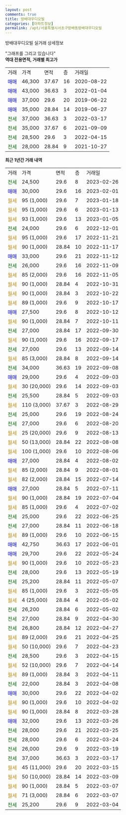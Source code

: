 ```yaml
---
layout: post
comments: true
title: 방배대우디오빌
categories: [아파트정보]
permalink: /apt/서울특별시서초구방배동방배대우디오빌
---
```


방배대우디오빌 실거래 상세정보

<script type="text/javascript">
  google.charts.load('current', {'packages':['line', 'corechart']});
  google.charts.setOnLoadCallback(drawChart);

  function drawChart() {
    var data = new google.visualization.DataTable();
    data.addColumn('date', '거래일');
    data.addColumn('number', "매매");
    data.addColumn('number', "전세");
    data.addColumn('number', "전매");

    data.addRows([[new Date(Date.parse("2023-02-26")), null, 24500, null], [new Date(Date.parse("2023-02-01")), 30000, null, null], [new Date(Date.parse("2023-01-18")), null, null, null], [new Date(Date.parse("2023-01-13")), null, null, null], [new Date(Date.parse("2023-01-05")), null, null, null], [new Date(Date.parse("2022-12-01")), null, 24000, null], [new Date(Date.parse("2022-11-21")), null, null, null], [new Date(Date.parse("2022-11-17")), null, null, null], [new Date(Date.parse("2022-11-12")), 33000, null, null], [new Date(Date.parse("2022-11-09")), null, 26000, null], [new Date(Date.parse("2022-11-05")), null, null, null], [new Date(Date.parse("2022-10-31")), null, null, null], [new Date(Date.parse("2022-10-22")), null, null, null], [new Date(Date.parse("2022-10-17")), null, null, null], [new Date(Date.parse("2022-10-12")), 27500, null, null], [new Date(Date.parse("2022-10-11")), null, null, null], [new Date(Date.parse("2022-09-30")), null, 27000, null], [new Date(Date.parse("2022-09-17")), null, null, null], [new Date(Date.parse("2022-09-14")), null, 27000, null], [new Date(Date.parse("2022-09-14")), null, null, null], [new Date(Date.parse("2022-09-08")), null, 34000, null], [new Date(Date.parse("2022-09-03")), 29000, null, null], [new Date(Date.parse("2022-09-03")), null, null, null], [new Date(Date.parse("2022-09-03")), null, 25500, null], [new Date(Date.parse("2022-08-29")), null, null, null], [new Date(Date.parse("2022-08-24")), null, 25000, null], [new Date(Date.parse("2022-08-20")), null, 27000, null], [new Date(Date.parse("2022-08-13")), null, null, null], [new Date(Date.parse("2022-08-08")), null, null, null], [new Date(Date.parse("2022-08-06")), null, null, null], [new Date(Date.parse("2022-08-02")), 27000, null, null], [new Date(Date.parse("2022-08-01")), null, null, null], [new Date(Date.parse("2022-07-14")), null, null, null], [new Date(Date.parse("2022-07-11")), 27000, null, null], [new Date(Date.parse("2022-07-04")), null, null, null], [new Date(Date.parse("2022-07-02")), null, null, null], [new Date(Date.parse("2022-06-25")), null, 25000, null], [new Date(Date.parse("2022-06-18")), null, 27000, null], [new Date(Date.parse("2022-06-15")), null, null, null], [new Date(Date.parse("2022-06-01")), 42750, null, null], [new Date(Date.parse("2022-05-24")), 29700, null, null], [new Date(Date.parse("2022-05-23")), null, null, null], [new Date(Date.parse("2022-05-19")), null, 28000, null], [new Date(Date.parse("2022-05-07")), null, 25200, null], [new Date(Date.parse("2022-05-05")), null, null, null], [new Date(Date.parse("2022-05-02")), null, null, null], [new Date(Date.parse("2022-05-02")), null, 26200, null], [new Date(Date.parse("2022-04-30")), null, 27000, null], [new Date(Date.parse("2022-04-27")), null, 26800, null], [new Date(Date.parse("2022-04-25")), null, null, null], [new Date(Date.parse("2022-04-23")), null, null, null], [new Date(Date.parse("2022-04-15")), null, 28500, null], [new Date(Date.parse("2022-04-14")), null, null, null], [new Date(Date.parse("2022-04-11")), null, null, null], [new Date(Date.parse("2022-04-08")), null, 22000, null], [new Date(Date.parse("2022-04-02")), 30000, null, null], [new Date(Date.parse("2022-04-02")), null, null, null], [new Date(Date.parse("2022-03-28")), null, null, null], [new Date(Date.parse("2022-03-26")), 32000, null, null], [new Date(Date.parse("2022-03-25")), null, 28000, null], [new Date(Date.parse("2022-03-24")), null, 28000, null], [new Date(Date.parse("2022-03-19")), null, 26000, null], [new Date(Date.parse("2022-03-17")), null, 37000, null], [new Date(Date.parse("2022-03-15")), null, null, null], [new Date(Date.parse("2022-03-09")), null, null, null], [new Date(Date.parse("2022-03-07")), null, null, null], [new Date(Date.parse("2022-03-07")), null, null, null], [new Date(Date.parse("2022-03-04")), null, 25200, null]]);

    var options = {
      hAxis: {
        format: 'yyyy/MM/dd'
      },    
      lineWidth: 0,
      pointsVisible: true,    
      title: '최근 1년간 유형별 실거래가 분포',
      legend: { position: 'bottom' }
    };

    var formatter = new google.visualization.NumberFormat({pattern:'###,###'} );
    formatter.format(data, 1);
    formatter.format(data, 2);
    
    setTimeout(function() {
        var chart = new google.visualization.LineChart(document.getElementById('columnchart_material'));
        chart.draw(data, (options));
        document.getElementById('loading').style.display = 'none';
    }, 200);
  }
</script>


<div id="loading" style="z-index:20; display: block; margin-left: 0px">"그래프를 그리고 있습니다"</div>
<div id="columnchart_material" style="width: 95%; margin-left: 0px; display: block"></div>
<!-- contents start -->
<b>역대 전용면적, 거래별 최고가</b>
<table class="sortable">
    <tr>
      <td>거래</td>
      <td>가격</td>
      <td>면적</td>
      <td>층</td>
      <td>거래일</td>
    </tr>
        <tr>
          <td><a style="color: blue">매매</a></td>
          <td>46,300</td>
          <td>37.67</td>
          <td>16</td>
          <td>2020-08-22</td>
        </tr>            <tr>
          <td><a style="color: blue">매매</a></td>
          <td>43,000</td>
          <td>36.63</td>
          <td>3</td>
          <td>2022-01-04</td>
        </tr>            <tr>
          <td><a style="color: blue">매매</a></td>
          <td>37,000</td>
          <td>29.6</td>
          <td>20</td>
          <td>2019-06-22</td>
        </tr>            <tr>
          <td><a style="color: blue">매매</a></td>
          <td>35,000</td>
          <td>28.84</td>
          <td>14</td>
          <td>2019-06-27</td>
        </tr>        
        <tr>
              <td><a style="color: darkgreen">전세</a></td>
              <td>37,000</td>
              <td>36.63</td>
              <td>3</td>
              <td>2022-03-17</td>
            </tr>            <tr>
              <td><a style="color: darkgreen">전세</a></td>
              <td>35,000</td>
              <td>37.67</td>
              <td>6</td>
              <td>2021-09-09</td>
            </tr>            <tr>
              <td><a style="color: darkgreen">전세</a></td>
              <td>28,500</td>
              <td>29.6</td>
              <td>3</td>
              <td>2022-04-15</td>
            </tr>            <tr>
              <td><a style="color: darkgreen">전세</a></td>
              <td>28,000</td>
              <td>28.84</td>
              <td>9</td>
              <td>2021-10-27</td>
            </tr>        
    
</table>

<b>최근 1년간 거래 내역</b>

<table class="sortable">
    <tr>
      <td>거래</td>
      <td>가격</td>
      <td>면적</td>
      <td>층</td>
      <td>거래일</td>
    </tr>
    <tr>
      <td><a style="color: darkgreen">전세</a></td>
      <td>24,500</td>
      <td>29.6</td>
      <td>8</td>
      <td>2023-02-26</td>
    </tr>          <tr>
      <td><a style="color: blue">매매</a></td>
      <td>30,000</td>
      <td>29.6</td>
      <td>16</td>
      <td>2023-02-01</td>
    </tr>          <tr>
      <td><a style="color: darkgoldenrod">월세</a></td>
      <td>95 (1,000)</td>
      <td>29.6</td>
      <td>7</td>
      <td>2023-01-18</td>
    </tr>          <tr>
      <td><a style="color: darkgoldenrod">월세</a></td>
      <td>95 (1,000)</td>
      <td>29.6</td>
      <td>6</td>
      <td>2023-01-13</td>
    </tr>          <tr>
      <td><a style="color: darkgoldenrod">월세</a></td>
      <td>93 (1,000)</td>
      <td>29.6</td>
      <td>13</td>
      <td>2023-01-05</td>
    </tr>          <tr>
      <td><a style="color: darkgreen">전세</a></td>
      <td>24,000</td>
      <td>29.6</td>
      <td>6</td>
      <td>2022-12-01</td>
    </tr>          <tr>
      <td><a style="color: darkgoldenrod">월세</a></td>
      <td>95 (1,000)</td>
      <td>29.6</td>
      <td>17</td>
      <td>2022-11-21</td>
    </tr>          <tr>
      <td><a style="color: darkgoldenrod">월세</a></td>
      <td>90 (1,000)</td>
      <td>28.84</td>
      <td>10</td>
      <td>2022-11-17</td>
    </tr>          <tr>
      <td><a style="color: blue">매매</a></td>
      <td>33,000</td>
      <td>29.6</td>
      <td>21</td>
      <td>2022-11-12</td>
    </tr>          <tr>
      <td><a style="color: darkgreen">전세</a></td>
      <td>26,000</td>
      <td>29.6</td>
      <td>16</td>
      <td>2022-11-09</td>
    </tr>          <tr>
      <td><a style="color: darkgoldenrod">월세</a></td>
      <td>85 (2,000)</td>
      <td>29.6</td>
      <td>16</td>
      <td>2022-11-05</td>
    </tr>          <tr>
      <td><a style="color: darkgoldenrod">월세</a></td>
      <td>90 (1,000)</td>
      <td>28.84</td>
      <td>4</td>
      <td>2022-10-31</td>
    </tr>          <tr>
      <td><a style="color: darkgoldenrod">월세</a></td>
      <td>90 (1,000)</td>
      <td>28.84</td>
      <td>3</td>
      <td>2022-10-22</td>
    </tr>          <tr>
      <td><a style="color: darkgoldenrod">월세</a></td>
      <td>89 (1,000)</td>
      <td>29.6</td>
      <td>9</td>
      <td>2022-10-17</td>
    </tr>          <tr>
      <td><a style="color: blue">매매</a></td>
      <td>27,500</td>
      <td>29.6</td>
      <td>8</td>
      <td>2022-10-12</td>
    </tr>          <tr>
      <td><a style="color: darkgoldenrod">월세</a></td>
      <td>90 (1,000)</td>
      <td>28.84</td>
      <td>7</td>
      <td>2022-10-11</td>
    </tr>          <tr>
      <td><a style="color: darkgreen">전세</a></td>
      <td>27,000</td>
      <td>28.84</td>
      <td>17</td>
      <td>2022-09-30</td>
    </tr>          <tr>
      <td><a style="color: darkgoldenrod">월세</a></td>
      <td>90 (1,000)</td>
      <td>29.6</td>
      <td>16</td>
      <td>2022-09-17</td>
    </tr>          <tr>
      <td><a style="color: darkgreen">전세</a></td>
      <td>27,000</td>
      <td>29.6</td>
      <td>13</td>
      <td>2022-09-14</td>
    </tr>          <tr>
      <td><a style="color: darkgoldenrod">월세</a></td>
      <td>85 (3,000)</td>
      <td>28.84</td>
      <td>8</td>
      <td>2022-09-14</td>
    </tr>          <tr>
      <td><a style="color: darkgreen">전세</a></td>
      <td>34,000</td>
      <td>36.63</td>
      <td>19</td>
      <td>2022-09-08</td>
    </tr>          <tr>
      <td><a style="color: blue">매매</a></td>
      <td>29,000</td>
      <td>29.6</td>
      <td>4</td>
      <td>2022-09-03</td>
    </tr>          <tr>
      <td><a style="color: darkgoldenrod">월세</a></td>
      <td>30 (20,000)</td>
      <td>29.6</td>
      <td>14</td>
      <td>2022-09-03</td>
    </tr>          <tr>
      <td><a style="color: darkgreen">전세</a></td>
      <td>25,500</td>
      <td>28.84</td>
      <td>5</td>
      <td>2022-09-03</td>
    </tr>          <tr>
      <td><a style="color: darkgoldenrod">월세</a></td>
      <td>110 (3,000)</td>
      <td>37.67</td>
      <td>3</td>
      <td>2022-08-29</td>
    </tr>          <tr>
      <td><a style="color: darkgreen">전세</a></td>
      <td>25,000</td>
      <td>29.6</td>
      <td>19</td>
      <td>2022-08-24</td>
    </tr>          <tr>
      <td><a style="color: darkgreen">전세</a></td>
      <td>27,000</td>
      <td>29.6</td>
      <td>6</td>
      <td>2022-08-20</td>
    </tr>          <tr>
      <td><a style="color: darkgoldenrod">월세</a></td>
      <td>25 (20,000)</td>
      <td>29.6</td>
      <td>9</td>
      <td>2022-08-13</td>
    </tr>          <tr>
      <td><a style="color: darkgoldenrod">월세</a></td>
      <td>50 (13,000)</td>
      <td>28.84</td>
      <td>22</td>
      <td>2022-08-08</td>
    </tr>          <tr>
      <td><a style="color: darkgoldenrod">월세</a></td>
      <td>100 (1,000)</td>
      <td>29.6</td>
      <td>10</td>
      <td>2022-08-06</td>
    </tr>          <tr>
      <td><a style="color: blue">매매</a></td>
      <td>27,000</td>
      <td>28.84</td>
      <td>4</td>
      <td>2022-08-02</td>
    </tr>          <tr>
      <td><a style="color: darkgoldenrod">월세</a></td>
      <td>85 (2,000)</td>
      <td>28.84</td>
      <td>9</td>
      <td>2022-08-01</td>
    </tr>          <tr>
      <td><a style="color: darkgoldenrod">월세</a></td>
      <td>82 (2,000)</td>
      <td>28.84</td>
      <td>15</td>
      <td>2022-07-14</td>
    </tr>          <tr>
      <td><a style="color: blue">매매</a></td>
      <td>27,000</td>
      <td>28.84</td>
      <td>5</td>
      <td>2022-07-11</td>
    </tr>          <tr>
      <td><a style="color: darkgoldenrod">월세</a></td>
      <td>90 (1,000)</td>
      <td>28.84</td>
      <td>19</td>
      <td>2022-07-04</td>
    </tr>          <tr>
      <td><a style="color: darkgoldenrod">월세</a></td>
      <td>85 (1,000)</td>
      <td>29.6</td>
      <td>4</td>
      <td>2022-07-02</td>
    </tr>          <tr>
      <td><a style="color: darkgreen">전세</a></td>
      <td>25,000</td>
      <td>29.6</td>
      <td>22</td>
      <td>2022-06-25</td>
    </tr>          <tr>
      <td><a style="color: darkgreen">전세</a></td>
      <td>27,000</td>
      <td>28.84</td>
      <td>11</td>
      <td>2022-06-18</td>
    </tr>          <tr>
      <td><a style="color: darkgoldenrod">월세</a></td>
      <td>89 (1,000)</td>
      <td>29.6</td>
      <td>10</td>
      <td>2022-06-15</td>
    </tr>          <tr>
      <td><a style="color: blue">매매</a></td>
      <td>42,750</td>
      <td>36.63</td>
      <td>17</td>
      <td>2022-06-01</td>
    </tr>          <tr>
      <td><a style="color: blue">매매</a></td>
      <td>29,700</td>
      <td>29.6</td>
      <td>22</td>
      <td>2022-05-24</td>
    </tr>          <tr>
      <td><a style="color: darkgoldenrod">월세</a></td>
      <td>90 (1,000)</td>
      <td>29.6</td>
      <td>10</td>
      <td>2022-05-23</td>
    </tr>          <tr>
      <td><a style="color: darkgreen">전세</a></td>
      <td>28,000</td>
      <td>29.6</td>
      <td>13</td>
      <td>2022-05-19</td>
    </tr>          <tr>
      <td><a style="color: darkgreen">전세</a></td>
      <td>25,200</td>
      <td>28.84</td>
      <td>11</td>
      <td>2022-05-07</td>
    </tr>          <tr>
      <td><a style="color: darkgoldenrod">월세</a></td>
      <td>85 (1,000)</td>
      <td>29.6</td>
      <td>3</td>
      <td>2022-05-05</td>
    </tr>          <tr>
      <td><a style="color: darkgoldenrod">월세</a></td>
      <td>4 (25,000)</td>
      <td>28.84</td>
      <td>4</td>
      <td>2022-05-02</td>
    </tr>          <tr>
      <td><a style="color: darkgreen">전세</a></td>
      <td>26,200</td>
      <td>28.84</td>
      <td>6</td>
      <td>2022-05-02</td>
    </tr>          <tr>
      <td><a style="color: darkgreen">전세</a></td>
      <td>27,000</td>
      <td>28.84</td>
      <td>9</td>
      <td>2022-04-30</td>
    </tr>          <tr>
      <td><a style="color: darkgreen">전세</a></td>
      <td>26,800</td>
      <td>28.84</td>
      <td>12</td>
      <td>2022-04-27</td>
    </tr>          <tr>
      <td><a style="color: darkgoldenrod">월세</a></td>
      <td>89 (2,000)</td>
      <td>29.6</td>
      <td>21</td>
      <td>2022-04-25</td>
    </tr>          <tr>
      <td><a style="color: darkgoldenrod">월세</a></td>
      <td>50 (10,000)</td>
      <td>29.6</td>
      <td>7</td>
      <td>2022-04-23</td>
    </tr>          <tr>
      <td><a style="color: darkgreen">전세</a></td>
      <td>28,500</td>
      <td>29.6</td>
      <td>3</td>
      <td>2022-04-15</td>
    </tr>          <tr>
      <td><a style="color: darkgoldenrod">월세</a></td>
      <td>52 (10,000)</td>
      <td>29.6</td>
      <td>7</td>
      <td>2022-04-14</td>
    </tr>          <tr>
      <td><a style="color: darkgoldenrod">월세</a></td>
      <td>89 (1,000)</td>
      <td>28.84</td>
      <td>3</td>
      <td>2022-04-11</td>
    </tr>          <tr>
      <td><a style="color: darkgreen">전세</a></td>
      <td>22,000</td>
      <td>28.84</td>
      <td>3</td>
      <td>2022-04-08</td>
    </tr>          <tr>
      <td><a style="color: blue">매매</a></td>
      <td>30,000</td>
      <td>29.6</td>
      <td>22</td>
      <td>2022-04-02</td>
    </tr>          <tr>
      <td><a style="color: darkgoldenrod">월세</a></td>
      <td>90 (1,000)</td>
      <td>29.6</td>
      <td>10</td>
      <td>2022-04-02</td>
    </tr>          <tr>
      <td><a style="color: darkgoldenrod">월세</a></td>
      <td>90 (1,000)</td>
      <td>28.84</td>
      <td>8</td>
      <td>2022-03-28</td>
    </tr>          <tr>
      <td><a style="color: blue">매매</a></td>
      <td>32,000</td>
      <td>29.6</td>
      <td>13</td>
      <td>2022-03-26</td>
    </tr>          <tr>
      <td><a style="color: darkgreen">전세</a></td>
      <td>28,000</td>
      <td>29.6</td>
      <td>21</td>
      <td>2022-03-25</td>
    </tr>          <tr>
      <td><a style="color: darkgreen">전세</a></td>
      <td>28,000</td>
      <td>29.6</td>
      <td>6</td>
      <td>2022-03-24</td>
    </tr>          <tr>
      <td><a style="color: darkgreen">전세</a></td>
      <td>26,000</td>
      <td>29.6</td>
      <td>9</td>
      <td>2022-03-19</td>
    </tr>          <tr>
      <td><a style="color: darkgreen">전세</a></td>
      <td>37,000</td>
      <td>36.63</td>
      <td>3</td>
      <td>2022-03-17</td>
    </tr>          <tr>
      <td><a style="color: darkgoldenrod">월세</a></td>
      <td>45 (11,000)</td>
      <td>29.6</td>
      <td>20</td>
      <td>2022-03-15</td>
    </tr>          <tr>
      <td><a style="color: darkgoldenrod">월세</a></td>
      <td>50 (10,000)</td>
      <td>28.84</td>
      <td>14</td>
      <td>2022-03-09</td>
    </tr>          <tr>
      <td><a style="color: darkgoldenrod">월세</a></td>
      <td>90 (1,000)</td>
      <td>28.84</td>
      <td>5</td>
      <td>2022-03-07</td>
    </tr>          <tr>
      <td><a style="color: darkgoldenrod">월세</a></td>
      <td>71 (3,000)</td>
      <td>28.84</td>
      <td>6</td>
      <td>2022-03-07</td>
    </tr>          <tr>
      <td><a style="color: darkgreen">전세</a></td>
      <td>25,200</td>
      <td>29.6</td>
      <td>9</td>
      <td>2022-03-04</td>
    </tr>      </table>
<!-- contents end -->    

